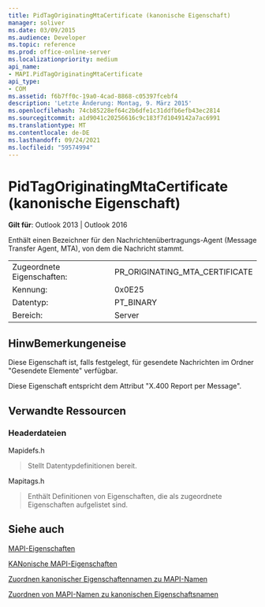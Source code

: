 ```yaml
---
title: PidTagOriginatingMtaCertificate (kanonische Eigenschaft)
manager: soliver
ms.date: 03/09/2015
ms.audience: Developer
ms.topic: reference
ms.prod: office-online-server
ms.localizationpriority: medium
api_name:
- MAPI.PidTagOriginatingMtaCertificate
api_type:
- COM
ms.assetid: f6b7ff0c-19a0-4cad-8868-c05397fcebf4
description: 'Letzte Änderung: Montag, 9. März 2015'
ms.openlocfilehash: 74cb85228ef64c2b6dfe1c31ddfb6efb43ec2814
ms.sourcegitcommit: a1d9041c20256616c9c183f7d1049142a7ac6991
ms.translationtype: MT
ms.contentlocale: de-DE
ms.lasthandoff: 09/24/2021
ms.locfileid: "59574994"
---
```

# <a name="pidtagoriginatingmtacertificate-canonical-property"></a>PidTagOriginatingMtaCertificate (kanonische Eigenschaft)

  
  
**Gilt für**: Outlook 2013 | Outlook 2016 
  
Enthält einen Bezeichner für den Nachrichtenübertragungs-Agent (Message Transfer Agent, MTA), von dem die Nachricht stammt.
  
|||
|:-----|:-----|
|Zugeordnete Eigenschaften:  <br/> |PR_ORIGINATING_MTA_CERTIFICATE  <br/> |
|Kennung:  <br/> |0x0E25  <br/> |
|Datentyp:  <br/> |PT_BINARY  <br/> |
|Bereich:  <br/> |Server  <br/> |
   
## <a name="remarks"></a>HinwBemerkungeneise

Diese Eigenschaft ist, falls festgelegt, für gesendete Nachrichten im Ordner "Gesendete Elemente" verfügbar.
  
Diese Eigenschaft entspricht dem Attribut "X.400 Report per Message".
  
## <a name="related-resources"></a>Verwandte Ressourcen

### <a name="header-files"></a>Headerdateien

Mapidefs.h
  
> Stellt Datentypdefinitionen bereit.
    
Mapitags.h
  
> Enthält Definitionen von Eigenschaften, die als zugeordnete Eigenschaften aufgelistet sind.
    
## <a name="see-also"></a>Siehe auch



[MAPI-Eigenschaften](mapi-properties.md)
  
[KANonische MAPI-Eigenschaften](mapi-canonical-properties.md)
  
[Zuordnen kanonischer Eigenschaftennamen zu MAPI-Namen](mapping-canonical-property-names-to-mapi-names.md)
  
[Zuordnen von MAPI-Namen zu kanonischen Eigenschaftsnamen](mapping-mapi-names-to-canonical-property-names.md)

